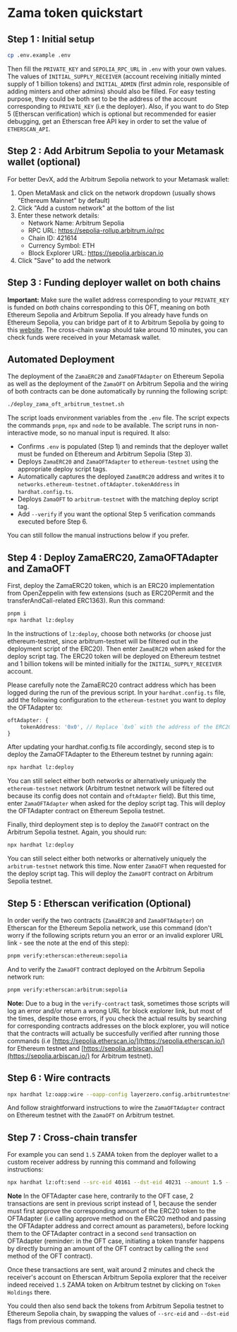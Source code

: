 # Zama token quickstart

## Step 1 : Initial setup

```bash
cp .env.example .env
```

Then fill the `PRIVATE_KEY` and `SEPOLIA_RPC_URL` in `.env` with your own values.
The values of `INITIAL_SUPPLY_RECEIVER` (account receiving initially minted supply of 1 billion tokens) and `INITIAL_ADMIN` (first admin role, responsible of adding minters and other admins) should also be filled. For easy testing purpose, they could be both set to be the address of the account corresponding to `PRIVATE_KEY` (i.e the deployer).
Also, if you want to do Step 5 (Etherscan verification) which is optional but recommended for easier debugging, get an Etherscan free API key in order to set the value of `ETHERSCAN_API`.

## Step 2 : Add Arbitrum Sepolia to your Metamask wallet (optional)

For better DevX, add the Arbitrum Sepolia network to your Metamask wallet:

1. Open MetaMask and click on the network dropdown (usually shows "Ethereum Mainnet" by default)
1. Click "Add a custom network" at the bottom of the list
1. Enter these network details:
   - Network Name: Arbitrum Sepolia
   - RPC URL: https://sepolia-rollup.arbitrum.io/rpc
   - Chain ID: 421614
   - Currency Symbol: ETH
   - Block Explorer URL: https://sepolia.arbiscan.io
1. Click "Save" to add the network

## Step 3 : Funding deployer wallet on both chains

**Important:** Make sure the wallet address corresponding to your `PRIVATE_KEY` is funded on _both_ chains corresponding to this OFT, meaning on both Ethereum Sepolia and Arbitrum Sepolia. If you already have funds on Ethereum Sepolia, you can bridge part of it to Arbitrum Sepolia by going to this [website](https://bridge.arbitrum.io/?destinationChain=arbitrum-sepolia&sourceChain=sepolia). The cross-chain swap should take around 10 minutes, you can check funds were received in your Metamask wallet.

## Automated Deployment

The deployment of the `ZamaERC20` and `ZamaOFTAdapter` on Ethereum Sepolia as well as the deployment of the `ZamaOFT` on Arbitrum Sepolia and the wiring of both contracts can be done automatically by running the following script:

```bash
./deploy_zama_oft_arbitrum_testnet.sh
```

The script loads environment variables from the `.env` file.
The script expects the commands `pnpm`, `npx` and `node` to be available.
The script runs in non-interactive mode, so no manual input is required. It also:

- Confirms `.env` is populated (Step 1) and reminds that the deployer wallet must be funded on Ethereum and Arbitrum Sepolia (Step 3).
- Deploys `ZamaERC20` and `ZamaOFTAdapter` to `ethereum-testnet` using the appropriate deploy script tags.
- Automatically captures the deployed `ZamaERC20` address and writes it to `networks.ethereum-testnet.oftAdapter.tokenAddress` in `hardhat.config.ts`.
- Deploys `ZamaOFT` to `arbitrum-testnet` with the matching deploy script tag.
- Add `--verify` if you want the optional Step 5 verification commands executed before Step 6.

You can still follow the manual instructions below if you prefer.

## Step 4 : Deploy ZamaERC20, ZamaOFTAdapter and ZamaOFT

First, deploy the ZamaERC20 token, which is an ERC20 implementation from OpenZeppelin with few extensions (such as ERC20Permit and the transferAndCall-related ERC1363). Run this command:

```bash
pnpm i
npx hardhat lz:deploy
```

In the instructions of `lz:deploy`, choose both networks (or choose just ethereum-testnet, since arbitrum-testnet will be filtered out in the deployment script of the ERC20). Then enter `ZamaERC20` when asked for the deploy script tag. The ERC20 token will be deployed on Ethereum testnet and 1 billion tokens will be minted initially for the `INITIAL_SUPPLY_RECEIVER` account.

Please carefully note the ZamaERC20 contract address which has been logged during the run of the previous script. In your `hardhat.config.ts` file, add the following configuration to the `ethereum-testnet` you want to deploy the OFTAdapter to:

```typescript
oftAdapter: {
    tokenAddress: '0x0', // Replace `0x0` with the address of the ERC20 token you want to adapt to the OFT functionality.
}
```

After updating your hardhat.config.ts file accordingly, second step is to deploy the ZamaOFTAdapter to the Ethereum testnet by running again:

```bash
npx hardhat lz:deploy
```

You can still select either both networks or alternatively uniquely the `ethereum-testnet` network (Arbitrum testnet network will be filtered out because its config does not contain and `oftAdapter` field). But this time, enter `ZamaOFTAdapter` when asked for the deploy script tag. This will deploy the OFTAdapter contract on Ethereum Sepolia testnet.

Finally, third deployment step is to deploy the `ZamaOFT` contract on the Arbitrum Sepolia testnet. Again, you should run:

```bash
npx hardhat lz:deploy
```

You can still select either both networks or alternatively uniquely the `arbitrum-testnet` network this time. Now enter `ZamaOFT` when requested for the deploy script tag. This will deploy the `ZamaOFT` contract on Arbitrum Sepolia testnet.

## Step 5 : Etherscan verification (Optional)

In order verify the two contracts (`ZamaERC20` and `ZamaOFTAdapter`) on Etherscan for the Ethereum Sepolia network, use this command (don't worry if the following scripts return you an error or an invalid explorer URL link - see the note at the end of this step):

```bash
pnpm verify:etherscan:ethereum:sepolia
```

And to verify the `ZamaOFT` contract deployed on the Arbitrum Sepolia network run:

```bash
pnpm verify:etherscan:arbitrum:sepolia
```

**Note:** Due to a bug in the `verify-contract` task, sometimes those scripts will log an error and/or return a wrong URL for block explorer link, but most of the times, despite those errors, if you check the actual results by searching for corresponding contracts addresses on the block explorer, you will notice that the contracts will actually be succesfully verified after running those commands (i.e [https://sepolia.etherscan.io/](https://sepolia.etherscan.io/) for Ethereum testnet and [https://sepolia.arbiscan.io/](https://sepolia.arbiscan.io/) for Arbitrum testnet).

## Step 6 : Wire contracts

```bash
npx hardhat lz:oapp:wire --oapp-config layerzero.config.arbitrumtestnet.ts
```

And follow straightforward instructions to wire the `ZamaOFTAdapter` contract on Ethereum testnet with the `ZamaOFT` on Arbitrum testnet.

## Step 7 : Cross-chain transfer

For example you can send `1.5` ZAMA token from the deployer wallet to a custom receiver address by running this command and following instructions:

```bash
npx hardhat lz:oft:send --src-eid 40161 --dst-eid 40231 --amount 1.5 --to <RECEIVER_ADDRESS>
```

**Note** In the OFTAdapter case here, contrarily to the OFT case, 2 transactions are sent in previous script instead of 1, because the sender must first approve the corresponding amount of the ERC20 token to the OFTAdapter (i.e calling approve method on the ERC20 method and passing the OFTAdapter address and correct amount as parameters), before locking them to the OFTAdapter contract in a second `send` transaction on OFTAdapter (reminder: in the OFT case, initiating a token transfer happens by directly burning an amount of the OFT contract by calling the `send` method of the OFT contract).

Once these transactions are sent, wait around 2 minutes and check the receiver's account on Etherscan Arbitrum Sepolia explorer that the receiver indeed received `1.5` ZAMA token on Arbitrum testnet by clicking on `Token Holdings` there.

You could then also send back the tokens from Arbitrum Sepolia testnet to Ethereum Sepolia chain, by swapping the values of `--src-eid` and `--dst-eid` flags from previous command.
